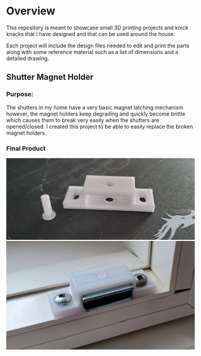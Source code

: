 # Overview

This repository is meant to showcase small 3D printing projects and knick knacks that I have designed and that can be used around the house.

Each project will include the design files needed to edit and print the parts along with some reference material such as a list of dimensions and a detailed drawing.


## Shutter Magnet Holder

### Purpose:
The shutters in my home have a very basic magnet latching mechanism however, the magnet holders keep degrading and quickly become brittle which causes them to break very easily when the shutters are opened/closed. I created this project to be able to easily replace the broken magnet holders.

### Final Product
![alt text](shutter-magnet-1.png)
![alt text](shutter-magnet-2.png)